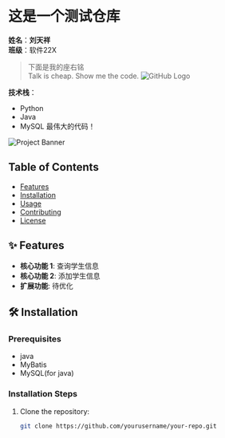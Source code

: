 # 这是一个测试仓库

**姓名**：**刘天祥**  
**班级**：软件22X

> 下面是我的座右铭  
> Talk is cheap. Show me the code.
![GitHub Logo](https://github.githubassets.com/images/modules/logos_page/GitHub-Mark.png "GitHub图标")
<!-- 添加图片 -->

**技术栈**：
- Python
- Java
- MySQL
最伟大的代码！

![Project Banner](https://via.placeholder.com/800x200) <!-- 可选横幅图片 -->

## Table of Contents
- [Features](#features)
- [Installation](#installation)
- [Usage](#usage)
- [Contributing](#contributing)
- [License](#license)

## ✨ Features
- **核心功能 1**: 查询学生信息
- **核心功能 2**: 添加学生信息
- **扩展功能**: 待优化

## 🛠️ Installation
### Prerequisites
- java
- MyBatis
- MySQL(for java)

### Installation Steps
1. Clone the repository:
   ```bash
   git clone https://github.com/yourusername/your-repo.git
